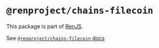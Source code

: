 # `@renproject/chains-filecoin`

This package is part of [RenJS](https://github.com/renproject.ren-js).

See [`@renproject/chains-filecoin` docs](https://renproject.github.io/ren-js-v3-docs/modules/_renproject_chains_filecoin.html)
